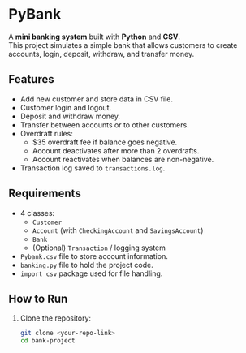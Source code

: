 # PyBank

A **mini banking system** built with **Python** and **CSV**.  
This project simulates a simple bank that allows customers to create accounts, login, deposit, withdraw, and transfer money.

## Features
- Add new customer and store data in CSV file.
- Customer login and logout.
- Deposit and withdraw money.
- Transfer between accounts or to other customers.
- Overdraft rules:
  - $35 overdraft fee if balance goes negative.
  - Account deactivates after more than 2 overdrafts.
  - Account reactivates when balances are non-negative.
- Transaction log saved to `transactions.log`.

## Requirements
- 4 classes:
  - `Customer`
  - `Account` (with `CheckingAccount` and `SavingsAccount`)
  - `Bank`
  - (Optional) `Transaction` / logging system
- `Pybank.csv` file to store account information.
- `banking.py` file to hold the project code.
- `import csv` package used for file handling.

## How to Run
1. Clone the repository:
   ```bash
   git clone <your-repo-link>
   cd bank-project

